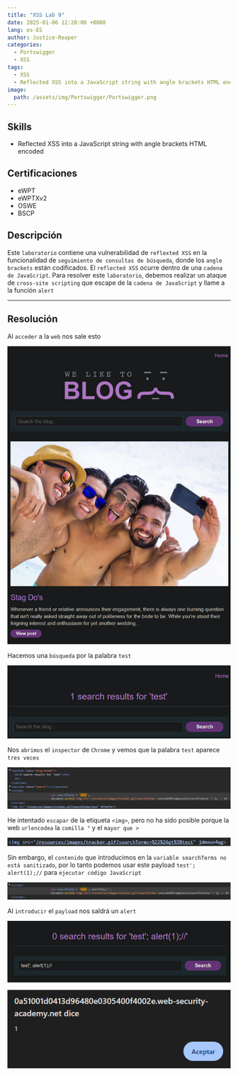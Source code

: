 ```yaml
---
title: "XSS Lab 9"
date: 2025-01-06 12:28:00 +0800
lang: es-ES
author: Justice-Reaper
categories:
  - Portswigger
  - XSS
tags:
  - XSS
  - Reflected XSS into a JavaScript string with angle brackets HTML encoded
image:
  path: /assets/img/Portswigger/Portswigger.png
---
```


## Skills

- Reflected XSS into a JavaScript string with angle brackets HTML encoded

## Certificaciones

- eWPT
- eWPTXv2
- OSWE
- BSCP
  
## Descripción

Este `laboratorio` contiene una vulnerabilidad de `reflexted XSS` en la funcionalidad de `seguimiento de consultas de búsqueda`, donde los `angle brackets` están codificados. El `reflected XSS` ocurre dentro de una `cadena de JavaScript`. Para resolver este `laboratorio`, debemos realizar un ataque de `cross-site scripting` que escape de la `cadena de JavaScript` y llame a la función `alert`

---

## Resolución

Al `acceder` a la `web` nos sale esto

![](/assets/img/XSS-Lab-9/image_1.png)

Hacemos una `búsqueda` por la palabra `test`

![](/assets/img/XSS-Lab-9/image_2.png)

Nos `abrimos` el `inspector` de `Chrome` y vemos que la palabra `test` aparece `tres veces`

![](/assets/img/XSS-Lab-9/image_3.png)

He intentado `escapar` de la etiqueta `<img>`, pero no ha sido posible porque la web `urlencodea` la `comilla "` y el `mayor que >`

![](/assets/img/XSS-Lab-9/image_4.png)

Sin embargo, el `contenido` que introducimos en la `variable searchTerms no está sanitizado`, por lo tanto podemos usar este payload `test'; alert(1);//` para `ejecutar código JavaScript`

![](/assets/img/XSS-Lab-9/image_5.png)

Al `introducir` el `payload` nos saldrá un `alert`

![](/assets/img/XSS-Lab-9/image_6.png)

![](/assets/img/XSS-Lab-9/image_7.png)
